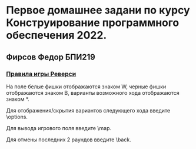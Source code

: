 
# Первое домашнее задани по курсу Конструирование программного обеспечения 2022.
## Фирсов Федор БПИ219 

### [Правила игры Реверси](https://ru.wikipedia.org/wiki/Реверси)

На поле белые фишки отображаются знаком W, черные фишки отображаются знаком B, варианты возможного хода отображаются знаком *.

Для отображения/скрытия вариантов следующего хода введите \\options.

Для вывода игрового поля введите \\map.

Для отмены последних 2 раундов введите \\back.
